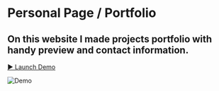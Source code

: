 # Personal Page / Portfolio

## On this website I made projects portfolio with handy preview and contact information.

[▶️ Launch Demo](https://yaninatrekhleb.github.io/portfolio/)

![Demo](images/demo-portfolio.gif)